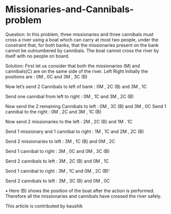 # Missionaries-and-Cannibals-problem


Question: In this problem, three missionaries and three cannibals must cross a river using a boat which can carry at most two people, under the constraint that, for both banks, that the missionaries present on the bank cannot be outnumbered by cannibals. The boat cannot cross the river by itself with no people on board.

Solution:
First let us consider that both the missionaries (M) and cannibals(C) are on the same side of the river.
Left Right
Initially the positions are : 0M , 0C and 3M , 3C (B)

Now let’s send 2 Cannibals to left of bank : 0M , 2C (B) and 3M , 1C

Send one cannibal from left to right : 0M , 1C and 3M , 2C (B)

Now send the 2 remaining Cannibals to left : 0M , 3C (B) and 3M , 0C
Send 1 cannibal to the right : 0M , 2C and 3M , 1C (B)

Now send 2 missionaries to the left : 2M , 2C (B) and 1M . 1C

Send 1 missionary and 1 cannibal to right : 1M , 1C and 2M , 2C (B)

Send 2 missionaries to left : 3M , 1C (B) and 0M , 2C

Send 1 cannibal to right : 3M , 0C and 0M , 3C (B)

Send 2 cannibals to left : 3M , 2C (B) and 0M , 1C

Send 1 cannibal to right : 3M , 1C and 0M , 2C (B)’

Send 2 cannibals to left : 3M , 3C (B) and 0M , 0C

• Here (B) shows the position of the boat after the action is performed.
Therefore all the missionaries and cannibals have crossed the river safely.

This article is contributed by kaushik
